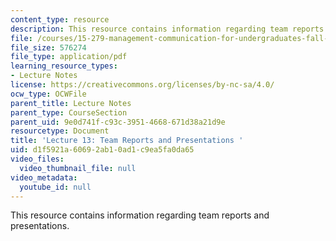 ```yaml
---
content_type: resource
description: This resource contains information regarding team reports and presentations.
file: /courses/15-279-management-communication-for-undergraduates-fall-2012/d1f5921a60692ab10ad1c9ea5fa0da65_MIT15_279F12_lec13.pdf
file_size: 576274
file_type: application/pdf
learning_resource_types:
- Lecture Notes
license: https://creativecommons.org/licenses/by-nc-sa/4.0/
ocw_type: OCWFile
parent_title: Lecture Notes
parent_type: CourseSection
parent_uid: 9e0d741f-c93c-3951-4668-671d38a21d9e
resourcetype: Document
title: 'Lecture 13: Team Reports and Presentations '
uid: d1f5921a-6069-2ab1-0ad1-c9ea5fa0da65
video_files:
  video_thumbnail_file: null
video_metadata:
  youtube_id: null
---
```

This resource contains information regarding team reports and presentations.